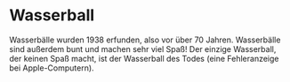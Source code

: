 # Wasserball

Wasserbälle wurden 1938 erfunden, also vor über 70 Jahren. Wasserbälle sind
außerdem bunt und machen sehr viel Spaß! Der einzige Wasserball, der keinen Spaß
macht, ist der Wasserball des Todes (eine Fehleranzeige bei Apple-Computern).

